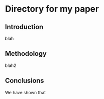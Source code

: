 # Directory for my paper

## Introduction

blah

## Methodology

blah2

## Conclusions

We have shown that
